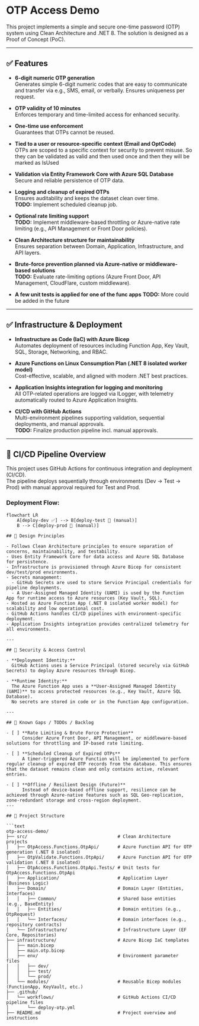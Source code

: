 # OTP Access Demo

This project implements a simple and secure one-time password (OTP) system using Clean Architecture and .NET 8.
The solution is designed as a Proof of Concept (PoC).

---

## ✅ Features

- **6-digit numeric OTP generation**  
  Generates simple 6-digit numeric codes that are easy to communicate and transfer via e.g., SMS, email, or verbally. Ensures uniqueness per request.

- **OTP validity of 10 minutes**  
  Enforces temporary and time-limited access for enhanced security.

- **One-time use enforcement**  
  Guarantees that OTPs cannot be reused.

- **Tied to a user or resource-specific context (Email and OptCode)**  
  OTPs are scoped to a specific context for security to prevent misuse. So they can be validated as valid and then used once and then they will be marked as IsUsed
  
- **Validation via Entity Framework Core with Azure SQL Database**  
  Secure and reliable persistence of OTP data.

- **Logging and cleanup of expired OTPs**  
  Ensures auditability and keeps the dataset clean over time.  
  **TODO:** Implement scheduled cleanup job.

- **Optional rate limiting support**  
  **TODO:** Implement middleware-based throttling or Azure-native rate limiting (e.g., API Management or Front Door policies).

- **Clean Architecture structure for maintainability**  
  Ensures separation between Domain, Application, Infrastructure, and API layers.

- **Brute-force prevention planned via Azure-native or middleware-based solutions**  
  **TODO:** Evaluate rate-limiting options (Azure Front Door, API Management, CloudFlare, custom middleware).

- **A few unit tests is applied for one of the func apps**
  **TODO:** More could be added in the future
---

## ✅ Infrastructure & Deployment

- **Infrastructure as Code (IaC) with Azure Bicep**  
  Automates deployment of resources including Function App, Key Vault, SQL, Storage, Networking, and RBAC.

- **Azure Functions on Linux Consumption Plan (.NET 8 isolated worker model)**  
  Cost-effective, scalable, and aligned with modern .NET best practices.

- **Application Insights integration for logging and monitoring**  
  All OTP-related operations are logged via ILogger, with telemetry automatically routed to Azure Application Insights.

- **CI/CD with GitHub Actions**  
  Multi-environment pipelines supporting validation, sequential deployments, and manual approvals.  
  **TODO:** Finalize production pipeline incl. manual approvals. 

---

## 🔄 CI/CD Pipeline Overview

This project uses GitHub Actions for continuous integration and deployment (CI/CD).  
The pipeline deploys sequentially through environments (Dev → Test → Prod) with manual approval required for Test and Prod.

### Deployment Flow:

```mermaid
flowchart LR
    A[deploy-dev ✅] --> B[deploy-test 🔶 (manual)]
    B --> C[deploy-prod 🔶 (manual)]

## 📝 Design Principles

- Follows Clean Architecture principles to ensure separation of concerns, maintainability, and testability.
- Uses Entity Framework Core for data access and Azure SQL Database for persistence.
- Infrastructure is provisioned through Azure Bicep for consistent dev/test/prod environments.
- Secrets management:
  - GitHub Secrets are used to store Service Principal credentials for pipeline deployments.
  - A User-Assigned Managed Identity (UAMI) is used by the Function App for runtime access to Azure resources (Key Vault, SQL).
- Hosted as Azure Function App (.NET 8 isolated worker model) for scalability and low operational cost.
- GitHub Actions handles CI/CD pipelines with environment-specific deployment.
- Application Insights integration provides centralized telemetry for all environments.

---

## 🔐 Security & Access Control

- **Deployment Identity:**  
  GitHub Actions uses a Service Principal (stored securely via GitHub Secrets) to deploy Azure resources through Bicep.

- **Runtime Identity:**  
  The Azure Function App uses a **User-Assigned Managed Identity (UAMI)** to access protected resources (e.g., Key Vault, Azure SQL Database).  
  No secrets are stored in code or in the Function App configuration.

---

## 🚧 Known Gaps / TODOs / Backlog

- [ ] **Rate Limiting & Brute Force Protection**  
      Consider Azure Front Door, API Management, or middleware-based solutions for throttling and IP-based rate limiting.

- [ ] **Scheduled Cleanup of Expired OTPs**  
      A timer-triggered Azure Function will be implemented to perform regular cleanup of expired OTP records from the database. This ensures that the dataset remains clean and only contains active, relevant entries.

- [ ] **Offline / Resilient Design (Future)**  
      Instead of device-based offline support, resilience can be achieved through Azure-native features such as SQL Geo-replication, zone-redundant storage and cross-region deployment.
---

## 📂 Project Structure

```text
otp-access-demo/
├── src/                                  # Clean Architecture projects
│   ├── OtpAccess.Functions.OtpApi/       # Azure Function API for OTP generation (.NET 8 isolated)
│   ├── OtpValidate.Functions.OtpApi/     # Azure Function API for OTP validation (.NET 8 isolated)
│   ├── OtpAccess.Functions.OtpApi.Tests/ # Unit tests for OtpAccess.Functions.OtpApi
│   ├── Application/                      # Application Layer (Business Logic)
│   ├── Domain/                           # Domain Layer (Entities, Interfaces)
│   │   ├── Common/                       # Shared base entities (e.g., BaseEntity)
│   │   ├── Entities/                     # Domain entities (e.g., OtpRequest)
│   │   └── Interfaces/                   # Domain interfaces (e.g., repository contracts)
│   └── Infrastructure/                   # Infrastructure Layer (EF Core, Repositories)
├── infrastructure/                       # Azure Bicep IaC templates
│   ├── main.bicep
│   ├── main.otp.bicep
│   ├── env/                              # Environment parameter files
│   │   ├── dev/
│   │   ├── test/
│   │   └── prod/
│   └── modules/                          # Reusable Bicep modules (FunctionApp, KeyVault, etc.)
├── .github/
│   └── workflows/                        # GitHub Actions CI/CD pipeline files
│       └── deploy-otp.yml
├── README.md                             # Project overview and instructions

